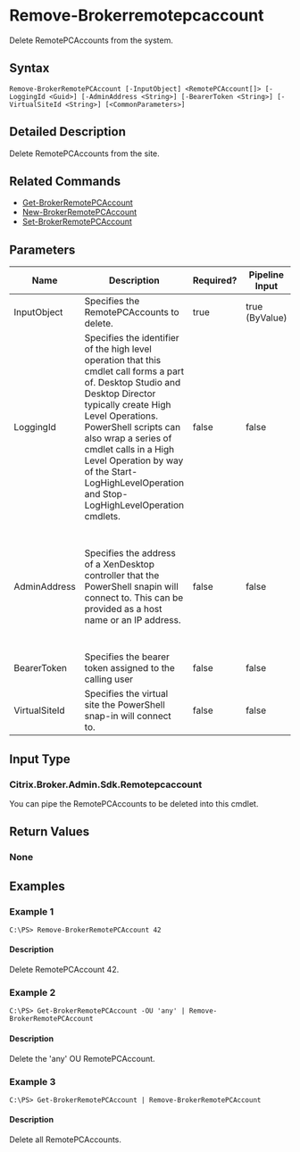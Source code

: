 ﻿
# Remove-Brokerremotepcaccount
Delete RemotePCAccounts from the system.
## Syntax
```
Remove-BrokerRemotePCAccount [-InputObject] <RemotePCAccount[]> [-LoggingId <Guid>] [-AdminAddress <String>] [-BearerToken <String>] [-VirtualSiteId <String>] [<CommonParameters>]
```
## Detailed Description
Delete RemotePCAccounts from the site.


## Related Commands

* [Get-BrokerRemotePCAccount](../Get-BrokerRemotePCAccount/)
* [New-BrokerRemotePCAccount](../New-BrokerRemotePCAccount/)
* [Set-BrokerRemotePCAccount](../Set-BrokerRemotePCAccount/)
## Parameters
| Name   | Description | Required? | Pipeline Input | Default Value |
| --- | --- | --- | --- | --- |
| InputObject | Specifies the RemotePCAccounts to delete. | true | true (ByValue) | null |
| LoggingId | Specifies the identifier of the high level operation that this cmdlet call forms a part of. Desktop Studio and Desktop Director typically create High Level Operations. PowerShell scripts can also wrap a series of cmdlet calls in a High Level Operation by way of the Start-LogHighLevelOperation and Stop-LogHighLevelOperation cmdlets. | false | false |  |
| AdminAddress | Specifies the address of a XenDesktop controller that the PowerShell snapin will connect to. This can be provided as a host name or an IP address. | false | false | Localhost. Once a value is provided by any cmdlet, this value will become the default. |
| BearerToken | Specifies the bearer token assigned to the calling user | false | false |  |
| VirtualSiteId | Specifies the virtual site the PowerShell snap-in will connect to. | false | false |  |

## Input Type

### Citrix.Broker.Admin.Sdk.Remotepcaccount
You can pipe the RemotePCAccounts to be deleted into this cmdlet.
## Return Values

### None

## Examples

### Example 1
```
C:\PS> Remove-BrokerRemotePCAccount 42
```
#### Description
Delete RemotePCAccount 42.
### Example 2
```
C:\PS> Get-BrokerRemotePCAccount -OU 'any' | Remove-BrokerRemotePCAccount
```
#### Description
Delete the 'any' OU RemotePCAccount.
### Example 3
```
C:\PS> Get-BrokerRemotePCAccount | Remove-BrokerRemotePCAccount
```
#### Description
Delete all RemotePCAccounts.
